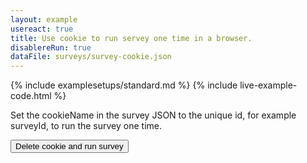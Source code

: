 ```yaml
---
layout: example
usereact: true
title: Use cookie to run servey one time in a browser.
disablereRun: true
dataFile: surveys/survey-cookie.json
---
```


{% include examplesetups/standard.md %}
{% include live-example-code.html %}
<div class="jumbotron">
    <p>
    Set the cookieName in the survey JSON to the unique id, for example surveyId, to run the survey one time.
    </p>
    <p>
    <input type="button" value="Delete cookie and run survey" onclick="survey.deleteCookie(); reRunSurvey();" />
    </p>
</div>